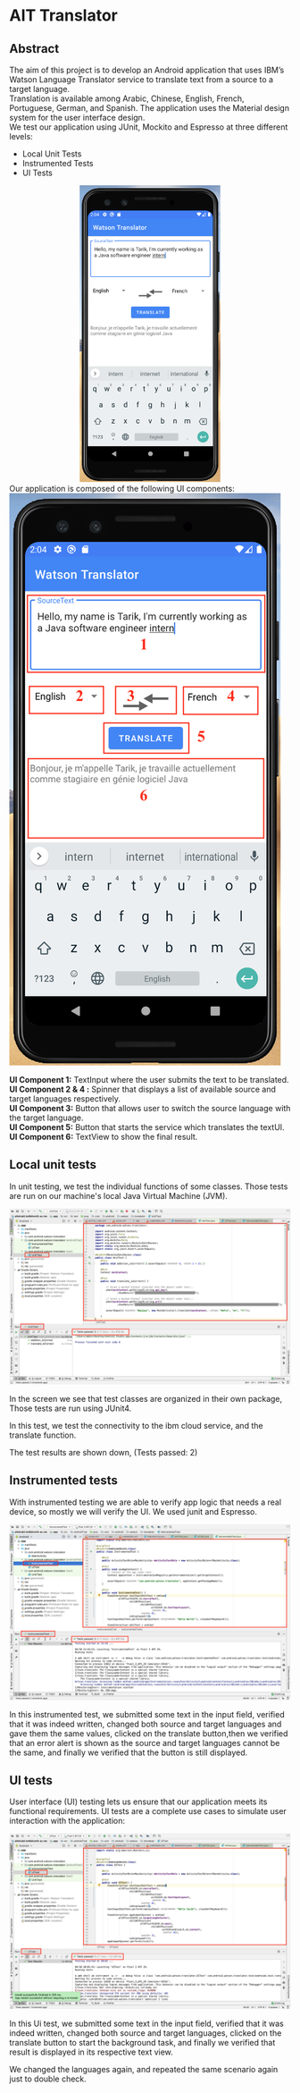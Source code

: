 # AIT Translator

## Abstract
The aim of this project is to develop an Android application that uses IBM’s Watson Language Translator service to translate text from a source to a target language.<br>
Translation is available among Arabic, Chinese, English, French, Portuguese, German, and Spanish.
The application uses the Material design system for the user interface design.<br>
We test our application using JUnit, Mockito and Espresso at three different levels:<br>
* Local Unit Tests
* Instrumented Tests
* UI Tests

<div style="text-align:center">
 <img src="Screenshot/1.png" width="50%" height="50%"/>
</div>
 Our application is composed of the following UI components:

 <img src="Screenshot/2.png"/> 

**UI Component 1:** TextInput where the user submits the text to be translated. <br>
**UI Component 2 & 4 :** Spinner that displays a list of available source and target languages respectively. <br>
**UI Component 3:** Button that allows user to switch the source language with the target language.<br>
**UI Component 5:** Button that starts the service which translates the textUI. <br>
**UI Component 6:** TextView to show the final result. <br>

## Local unit tests
In unit testing, we test the individual functions of some classes. Those tests are run on our machine's local Java Virtual Machine (JVM). <br>

 <img src="Screenshot/UnitTest.png"/>

In the screen we see that test classes are organized in their own package, Those tests are run using JUnit4. <br>

In this test, we test the connectivity to the ibm cloud service, and the translate function. <br>

The test results are shown down, (Tests passed: 2) <br>


## Instrumented tests
With instrumented testing we are able to verify app logic that needs a real device, so mostly we will verify the UI. We used junit and Espresso. <br>
 
 <img src="Screenshot/InstrumentedTest.png"/>

In this instrumented test, we submitted some text in the input field, verified that it was indeed written, changed both source and target languages and gave them the same values, clicked on the translate button,then we verified that an error alert is shown as the source and target languages cannot be the same, and finally we verified that the button is still displayed.


## UI tests
User interface (UI) testing lets us ensure that our application meets its functional requirements. UI tests are a complete use cases to simulate user interaction with the application:

 <img src="Screenshot/UITest.png"/>

In this Ui test, we submitted some text in the input field, verified that it was indeed written, changed both source and target languages, clicked on the translate button to start the background task, and finally we verified that result is displayed in its respective text view. <br>

We changed the languages again, and repeated the same scenario again just to double check. <br>

